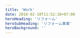 ```yaml
---
title: 'Work'
date: 2018-02-10T11:52:18+07:00
heroHeading: 'リフォーム'
heroSubHeading: 'リフォーム事業'
heroBackground: ''
---
```

